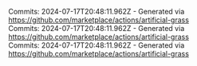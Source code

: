 Commits: 2024-07-17T20:48:11.962Z - Generated via https://github.com/marketplace/actions/artificial-grass
<br>
Commits: 2024-07-17T20:48:11.962Z - Generated via https://github.com/marketplace/actions/artificial-grass
<br>
Commits: 2024-07-17T20:48:11.962Z - Generated via https://github.com/marketplace/actions/artificial-grass
<br>
